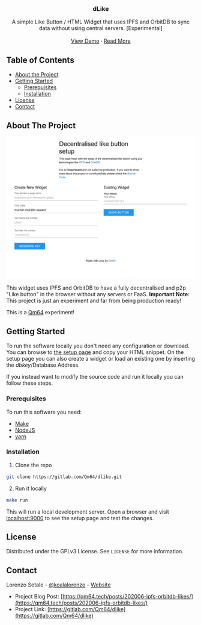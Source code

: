 <br />
<p align="center">
  <h3 align="center">dLike</h3>

  <p align="center">
    A simple Like Button / HTML Widget that uses IPFS and OrbitDB to sync data
    without using central servers. [Experimental]
    <br />
    <br />
    <a href="https://dlike.qm64.tech/">View Demo</a>
    ·
    <a href="https://qm64.tech/posts/202006-ipfs-orbitdb-likes/">Read More</a>
  </p>
</p>



<!-- TABLE OF CONTENTS -->
## Table of Contents

* [About the Project](#about-the-project)
* [Getting Started](#getting-started)
  * [Prerequisites](#prerequisites)
  * [Installation](#installation)
* [License](#license)
* [Contact](#contact)

## About The Project

[![dLike setup website](.readme/dlike-new-widget-example.gif)](https://dlike.qm64.tech/)


This widget uses IPFS and OrbitDB to have a fully decentralised and p2p 
"Like button" in the browser without any servers or FaaS. 
**Important Note**: This project is just an experiment and far from being 
production ready! 

This is a [Qm64](https://qm64.tech) experiment!

## Getting Started
To run the software locally you don't need any configuration or download. You 
can browse to [the setup page](https://dlike.qm64.tech/) and copy your HTML
snippet. On the setup page you can also create a widget or load an existing one 
by inserting the _dbkey_/Database Address.

If you instead want to modify the source code and run it locally you can follow
these steps.

### Prerequisites
To run this software you need:

- [Make](https://www.gnu.org/software/make/)
- [NodeJS](https://nodejs.org/en/)
- [yarn](https://yarnpkg.com/)

### Installation
 
1. Clone the repo
```sh
git clone https://gitlab.com/Qm64/dlike.git
```
2. Run it locally
```sh
make run
```

This will run a local development server. Open a browser and visit 
[localhost:9000](http://localhost:9000) to see the setup page and test the 
changes.

<!-- LICENSE -->
## License

Distributed under the GPLv3 License. See `LICENSE` for more information.


<!-- CONTACT -->
## Contact
Lorenzo Setale - [@koalalorenzo](https://twitter.com/koalalorenzo) - [Website](https://setale.me/)

* Project Blog Post: [https://qm64.tech/posts/202006-ipfs-orbitdb-likes/](https://qm64.tech/posts/202006-ipfs-orbitdb-likes/)
* Project Link: [https://gitlab.com/Qm64/dlike](https://gitlab.com/Qm64/dlike)